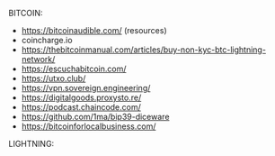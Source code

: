 BITCOIN:
- https://bitcoinaudible.com/ (resources)
- coincharge.io
- https://thebitcoinmanual.com/articles/buy-non-kyc-btc-lightning-network/
- https://escuchabitcoin.com/
- https://utxo.club/
- https://vpn.sovereign.engineering/
- https://digitalgoods.proxysto.re/
- https://podcast.chaincode.com/
- https://github.com/1ma/bip39-diceware
- https://bitcoinforlocalbusiness.com/

LIGHTNING: